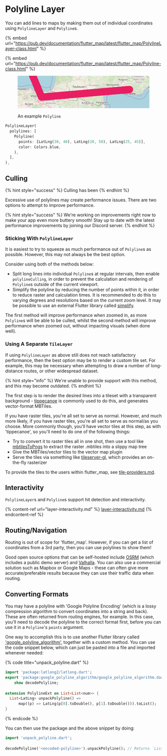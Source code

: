 # Polyline Layer

You can add lines to maps by making them out of individual coordinates using `PolylineLayer` and `Polyline`s.

{% embed url="https://pub.dev/documentation/flutter_map/latest/flutter_map/PolylineLayer-class.html" %}

{% embed url="https://pub.dev/documentation/flutter_map/latest/flutter_map/Polyline-class.html" %}

<figure><img src="../.gitbook/assets/ExamplePolyline.png" alt=""><figcaption><p>An example <code>Polyline</code></p></figcaption></figure>

```dart
PolylineLayer(
  polylines: [
    Polyline(
      points: [LatLng(30, 40), LatLng(20, 50), LatLng(25, 45)],
      color: Colors.blue,
    ),
  ],
),
```

## Culling



{% hint style="success" %}
Culling has been
{% endhint %}

Excessive use of polylines may create performance issues. There are two options to attempt to improve performance.

{% hint style="success" %}
We're working on improvements right now to make your app even more buttery smooth! Stay up to date with the latest performance improvements by joining our Discord server.
{% endhint %}

### Sticking With `PolylineLayer`

It is easiest to try to squeeze as much performance out of `Polyline`s as possible. However, this may not always be the best option.

Consider using both of the methods below:

* Split long lines into individual `Polyline`s at regular intervals, then enable `polylineCulling`, in order to prevent the calculation and rendering of `Polyline`s outside of the current viewport.
* Simplify the polyline by reducing the number of points within it, in order to reduce raster and calculation times. It is recommended to do this to varying degrees and resolutions based on the current zoom level. It may be possible to use an external Flutter library called [simplify](https://pub.dev/packages/simplify).

The first method will improve performance when zoomed in, as more `Polyline`s will be able to be culled, whilst the second method will improve performance when zoomed out, without impacting visuals (when done well).

### Using A Separate `TileLayer`

If using `PolylineLayer` as above still does not reach satisfactory performance, then the best option may be to render a custom tile set. For example, this may be necessary when attempting to draw a number of long-distance routes, or other widespread dataset.

{% hint style="info" %}
We're unable to provide support with this method, and this may become outdated.
{% endhint %}

The first step is to render the desired lines into a tileset with a transparent background - [tippecanoe](https://github.com/mapbox/tippecanoe) is commonly used to do this, and generates vector-format MBTiles.

If you have raster tiles, you're all set to serve as normal. However, and much more likely, if you have raster tiles, you're all set to serve as normal/as you choose. More commonly though, you'll have vector tiles at this step, as with 'tippecanoe', so you'll need to do one of the following things:

* Try to convert it to raster tiles all in one shot, then use a tool like [mbtilesToPngs](https://github.com/alfanhui/mbtilesToPngs) to extract the raster .mbtiles into a slippy map tree
* Give the MBTiles/vector tiles to the vector map plugin
* Serve the tiles via something like [tileserver-gl](https://github.com/maptiler/tileserver-gl), which provides an on-the-fly rasterizer

To provide the tiles to the users within flutter\_map, see [tile-providers.md](tile-layer/tile-providers.md "mention").

## Interactivity

`PolylineLayer`s and `Polyline`s support hit detection and interactivity.

{% content-ref url="layer-interactivity.md" %}
[layer-interactivity.md](layer-interactivity.md)
{% endcontent-ref %}

## Routing/Navigation

Routing is out of scope for 'flutter\_map'. However, if you can get a list of coordinates from a 3rd party, then you can use polylines to show them!

Good open source options that can be self-hosted include [OSRM](http://project-osrm.org/) (which includes a public demo server) and [Valhalla](https://github.com/valhalla/valhalla). You can also use a commercial solution such as Mapbox or Google Maps - these can often give more accurate/preferable results because they can use their traffic data when routing.

## Converting Formats

You may have a polyline with 'Google Polyline Encoding' (which is a lossy compression algorithm to convert coordinates into a string and back). These are often returned from routing engines, for example. In this case, you'll need to decode the polyline to the correct format first, before you can use it in a `Polyline`'s `points` argument.

One way to accomplish this is to use another Flutter library called ['google\_polyline\_algorithm'](https://pub.dev/packages/google\_polyline\_algorithm), together with a custom method. You can use the code snippet below, which can just be pasted into a file and imported whenever needed:

{% code title="unpack_polyline.dart" %}
```dart
import 'package:latlong2/latlong.dart';
export 'package:google_polyline_algorithm/google_polyline_algorithm.dart'
    show decodePolyline;

extension PolylineExt on List<List<num>> {
  List<LatLng> unpackPolyline() =>
      map((p) => LatLng(p[0].toDouble(), p[1].toDouble())).toList();
}
```
{% endcode %}

You can then use the package and the above snippet by doing:

```dart
import 'unpack_polyline.dart';

decodePolyline('<encoded-polyline>').unpackPolyline(); // Returns `List<LatLng>` for a map polyline
```
